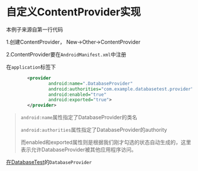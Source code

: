 # 自定义ContentProvider实现

本例子来源自第一行代码

1.创建ContentProvider， New→Other→ContentProvider

2.ContentProvider要在`AndroidManifest.xml`中注册

在`application`标签下

```xml
        <provider
                android:name=".DatabaseProvider"
                android:authorities="com.example.databasetest.provider"
                android:enabled="true"
                android:exported="true">
        </provider>
```

> `android:name`属性指定了DatabaseProvider的类名
>
> `android:authorities`属性指定了DatabaseProvider的authority
>
> 而enabled和exported属性则是根据我们刚才勾选的状态自动生成的，这里表示允许DatabaseProvider被其他应用程序访问。

[在DatabaseTest]()的`DatabaseProvider`

